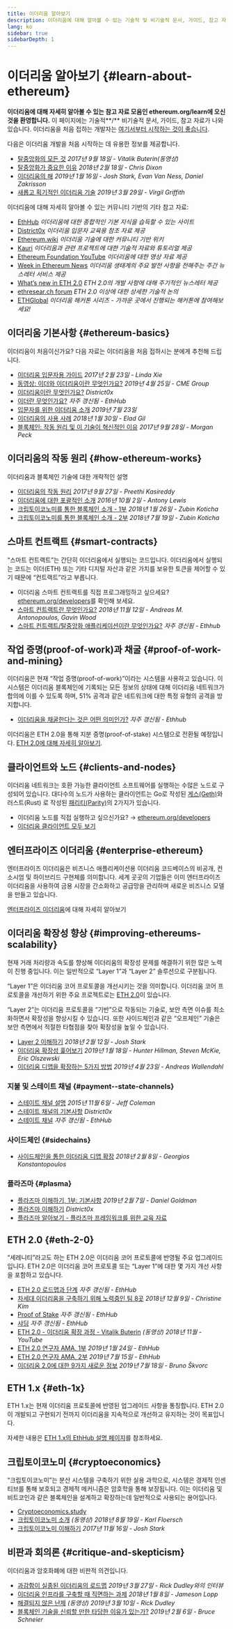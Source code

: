 ```yaml
---
title: 이더리움 알아보기
description: 이더리움에 대해 알아볼 수 있는 기술적 및 비기술적 문서, 가이드, 참고 자료 모음입니다.
lang: ko
sidebar: true
sidebarDepth: 1
---
```


# 이더리움 알아보기 {#learn-about-ethereum}

**이더리움에 대해 자세히 알아볼 수 있는 참고 자료 모음인 ethereum.org/learn에 오신 것을 환영합니다.** 이 페이지에는 기술적**/** 비기술적 문서, 가이드, 참고 자료가 나와 있습니다. 이더리움을 처음 접하는 개발자는 [여기서부터 시작하는 것이 좋습니다](/ko/beginners/).

다음은 이더리움 개발을 처음 시작하는 데 유용한 정보를 제공합니다.

- [탈중앙화의 모든 것](https://www.youtube.com/watch?v=WSN5BaCzsbo&feature=youtu.be) _2017년 9월 18일 - Vitalik Buterin(동영상)_
- [탈중앙화가 중요한 이유](https://medium.com/s/story/why-decentralization-matters-5e3f79f7638e) _2018년 2월 18일 - Chris Dixon_
- [이더리움의 해](https://medium.com/@jjmstark/the-year-in-ethereum-87a17d6f8276) _2019년 1월 16일 - Josh Stark, Evan Van Ness, Daniel Zakrisson_
- [새롭고 획기적인 이더리움 기술](https://medium.com/@virgilgr/ethereum-is-game-changing-technology-literally-d67e01a01cf8) _2019년 3월 29일 - Virgil Griffith_

이더리움에 대해 자세히 알아볼 수 있는 커뮤니티 기반의 기타 참고 자료:

- [EthHub](https://docs.ethhub.io) _이더리움에 대한 종합적인 기본 지식을 습득할 수 있는 사이트_
- [District0x](https://education.district0x.io/general-topics/understanding-ethereum/) _이더리움 입문자 교육용 참조 자료 제공_
- [Ethereum.wiki](https://eth.wiki) _이더리움 기술에 대한 커뮤니티 기반 위키_
- [Kauri](https://kauri.io) _이더리움과 관련 프로젝트에 대한 기술적 자료와 튜토리얼 제공_
- [Ethereum Foundation YouTube](https://www.youtube.com/channel/UCNOfzGXD_C9YMYmnefmPH0g) _이더리움에 대한 영상 자료 제공_
- [Week in Ethereum News](https://weekinethereumnews.com/) _이더리움 생태계의 주요 발전 사항을 전해주는 주간 뉴스레터 서비스 제공_
- [What’s new in ETH 2.0](https://eth2.news) _ETH 2.0의 개발 사항에 대해 주기적인 뉴스레터 제공_
- [ethresear.ch forum](https://ethresear.ch/) _ETH 2.0 이상에 대한 상세한 기술적 논의_
- [ETHGlobal](https://ethglobal.co) _이더리움 해커톤 시리즈 - 가까운 곳에서 진행되는 해커톤에 참여해보세요!_

## 이더리움 기본사항 {#ethereum-basics}

이더리움이 처음이신가요? 다음 자료는 이더리움을 처음 접하시는 분에게 추천해 드립니다.

- [이더리움 입문자용 가이드](https://blog.coinbase.com/a-beginners-guide-to-ethereum-46dd486ceecf) _2017년 2월 23일 - Linda Xie_
- [동영상: 이더와 이더리움이란 무엇인가요?](https://www.youtube.com/watch?v=fjnovGRQrRE) _2019년 4월 25일 - CME Group_
- [이더리움이란 무엇인가요?](https://education.district0x.io/general-topics/understanding-ethereum/what-is-ethereum/) _District0x_
- [이더란 무엇인가요?](https://docs.ethhub.io/ethereum-basics/what-is-ether/) _자주 갱신됨 - EthHub_
- [입문자를 위한 이더리움 소개](https://www.mewtopia.com/absolute-beginners-guide/) _2019년 7월 23일_
- [이더리움의 사용 사례](http://blog.eladgil.com/2018/01/the-case-for-ethereum.html) _2018년 1월 30일 - Elad Gil_
- [블록체인: 작동 원리 및 이 기술이 혁신적인 이유](https://spectrum.ieee.org/computing/networks/blockchains-how-they-work-and-why-theyll-change-the-world) _2017년 9월 28일 - Morgan Peck_

## 이더리움의 작동 원리 {#how-ethereum-works}

이더리움과 블록체인 기술에 대한 개략적인 설명

- [이더리움의 작동 원리](https://medium.com/@preethikasireddy/how-does-ethereum-work-anyway-22d1df506369) _2017년 9월 27일 - Preethi Kasireddy_
- [이더리움에 대한 포괄적인 소개](https://bitsonblocks.net/2016/10/02/gentle-introduction-ethereum/) _2016년 10월 2일 - Antony Lewis_
- [크립토이코노미를 통한 블록체인 소개 - 1부](https://medium.com/blockchain-at-berkeley/introduction-to-blockchain-through-cryptoeconomics-part-1-bitcoin-369f245067f9) _2018년 1월 26일 - Zubin Koticha_
- [크립토이코노미를 통한 블록체인 소개 - 2부](https://medium.com/mechanism-labs/introduction-to-bitcoin-through-cryptoeconomics-part-2-proof-of-work-and-nakamoto-consensus-1252f6a6c012) _2018년 7월 19일 - Zubin Koticha_

## 스마트 컨트랙트 {#smart-contracts}

“스마트 컨트랙트”는 간단히 이더리움에서 실행되는 코드입니다. 이더리움에서 실행되는 코드는 이더(ETH) 또는 기타 디지털 자산과 같은 가치를 보유한 토큰을 제어할 수 있기 때문에 “컨트랙트”라고 부릅니다.

- 이더리움 스마트 컨트랙트를 직접 프로그래밍하고 싶으세요? [ethereum.org/developers](/ko/developers/)를 확인해 보세요.
- [스마트 컨트랙트란 무엇인가요?](https://github.com/ethereumbook/ethereumbook/blob/develop/07smart-contracts-solidity.asciidoc#what-is-a-smart-contract) _2018년 11월 12일 - Andreas M. Antonopoulos, Gavin Wood_
- [스마트 컨트랙트/탈중앙화 애플리케이션이란 무엇인가요?](https://docs.ethhub.io/ethereum-basics/what-is-ethereum/#what-are-smart-contracts-and-decentralized-applications) _자주 갱신됨 - Ethhub_

## 작업 증명(proof-of-work)과 채굴 {#proof-of-work-and-mining}

이더리움은 현재 “작업 증명(proof-of-work)”이라는 시스템을 사용하고 있습니다. 이 시스템은 이더리움 블록체인에 기록되는 모든 정보의 상태에 대해 이더리움 네트워크가 합의에 이를 수 있도록 하며, 51% 공격과 같은 네트워크에 대한 특정 유형의 공격을 방지합니다.

- [이더리움을 채굴한다는 것은 어떤 의미인가?](https://docs.ethhub.io/using-ethereum/mining/) _자주 갱신됨 - Ethhub_

이더리움은 ETH 2.0을 통해 지분 증명(proof-of-stake) 시스템으로 전환될 예정입니다. [ETH 2.0에 대해 자세히 알아보기](/#eth-2-0).

## 클라이언트와 노드 {#clients-and-nodes}

이더리움 네트워크는 호환 가능한 클라이언트 소프트웨어를 실행하는 수많은 노드로 구성되어 있습니다. 대다수의 노드가 사용하는 클라이언트는 Go로 작성된 [게스(Geth)](https://geth.ethereum.org/)와 러스트(Rust) 로 작성된 [패리티(Parity)](https://www.parity.io/ethereum/)의 2가지가 있습니다.

- 이더리움 노드를 직접 실행하고 싶으신가요? → [ethereum.org/developers](/ko/developers/#clients-running-your-own-node/)
- [이더리움 클라이언트 모두 보기](https://github.com/ConsenSys/ethereum-developer-tools-list#ethereum-clients)

## 엔터프라이즈 이더리움 {#enterprise-ethereum}

엔터프라이즈 이더리움은 비즈니스 애플리케이션용 이더리움 코드베이스의 비공개, 컨소시엄 및 하이브리드 구현체를 의미합니다. 세계 곳곳의 기업들은 이미 엔터프라이즈 이더리움을 사용하여 금용 시장을 간소화하고 공급망을 관리하며 새로운 비즈니스 모델을 만들고 있습니다.

[엔터프라이즈 이더리움](/ko/enterprise/)에 대해 자세히 알아보기

## 이더리움 확장성 향상 {#improving-ethereums-scalability}

현재 거래 처리량과 속도를 향상해 이더리움의 확장성 문제를 해결하기 위한 많은 노력이 진행 중입니다. 이는 일반적으로 “Layer 1”과 “Layer 2” 솔루션으로 구분됩니다.

“Layer 1”은 이더리움 코어 프로토콜을 개선시키는 것을 의미합니다. 이더리움 코어 프로토콜을 개선하기 위한 주요 프로젝트로는 [ETH 2.0](/#eth-2-0)이 있습니다.

“Layer 2”는 이더리움 프로토콜을 “기반”으로 작동되는 기술로, 보안 측면 이슈를 최소화하면서 확장성을 향상시킬 수 있습니다. 또한 사이드체인과 같은 “오프체인” 기술은 보안 측면에서 적절한 타협점을 찾아 확장성을 높일 수 있습니다.

- [Layer 2 이해하기](https://medium.com/l4-media/making-sense-of-ethereums-layer-2-scaling-solutions-state-channels-plasma-and-truebit-22cb40dcc2f4) _2018년 2월 12일 - Josh Stark_
- [이더리움 확장성 훑어보기](https://medium.com/connext/the-case-for-ethereum-scalability-d2a8035f880f) _2019년 1월 18일 - Hunter Hillman, Steven McKie, Eric Olszewski_
- [이더리움 디앱을 확장하는 5가지 방법](https://kauri.io/article/7ccaaa2fe7f344d5bf53807cb5c01530) _2019년 4월 23일 - Andreas Wallendahl_

### 지불 및 스테이트 채널 {#payment--state-channels}

- [스테이트 채널 설명](https://www.jeffcoleman.ca/state-channels/) _2015년 11월 6일 - Jeff Coleman_
- [스테이트 채널의 기본사항](https://education.district0x.io/general-topics/understanding-ethereum/basics-state-channels/) _District0x_
- [스테이트 채널](https://docs.ethhub.io/ethereum-roadmap/layer-2-scaling/state-channels/) _자주 갱신됨 - EthHub_

### 사이드체인 {#sidechains}

- [사이드체인을 통한 이더리움 디앱 확장](https://medium.com/loom-network/dappchains-scaling-ethereum-dapps-through-sidechains-f99e51fff447) _2018년 2월 8일 - Georgios Konstantopoulos_

### 플라즈마 {#plasma}

- [플라즈마 이해하기, 1부: 기본사항](https://www.theblockcrypto.com/2019/02/07/understanding-plasma-part-1-the-basics/) _2019년 2월 7일 - Daniel Goldman_
- [플라즈마 이해하기](https://education.district0x.io/general-topics/understanding-ethereum/understanding-plasma/) _District0x_
- [플라즈마 알아보기 - 플라즈마 프레임워크를 위한 교육 자료](https://www.learnplasma.org/en/)

## ETH 2.0 {#eth-2-0}

“세레니티”라고도 하는 ETH 2.0은 이더리움 코어 프로토콜에 반영될 주요 업그레이드입니다. ETH 2.0은 이더리움 코어 프로토콜 또는 “Layer 1”에 대한 몇 가지 개선 사항을 포함하고 있습니다.

- [ETH 2.0 로드맵과 단계](https://docs.ethhub.io/ethereum-roadmap/ethereum-2.0/eth-2.0-phases/) _자주 갱신됨 - EthHub_
- [차세대 이더리움을 구축하기 위해 노력중인 팀 8곳](https://www.coindesk.com/next-gen-buidlers-the-8-teams-working-on-ethereum-2-0) _2018년 12월 9일 - Christine Kim_
- [Proof of Stake](https://docs.ethhub.io/ethereum-roadmap/ethereum-2.0/proof-of-stake/) _자주 갱신됨 - EthHub_
- [샤딩](https://docs.ethhub.io/ethereum-roadmap/ethereum-2.0/sharding/) _자주 갱신됨 - EthHub_
- [ETH 2.0 - 이더리움 확장 과정 - Vitalik Buterin](https://youtu.be/kCVpDrlVesA) _(동영상) 2018년 11월 - YouTube_
- [ETH 2.0 연구자 AMA, 1부](https://docs.ethhub.io/other/ethereum-2.0-ama/#part-1) _2019년 1월 24일 - EthHub_
- [ETH 2.0 연구자 AMA, 2부](https://docs.ethhub.io/other/ethereum-2.0-ama/#part-2) _2019년 7월 15일 - EthHub_
- [이더리움 2.0에 대한 9가지 새로운 정보](https://our.status.im/9-things-you-didnt-know-about-ethereum-2-0/) _2019년 7월 18일 - Bruno Škvorc_

## ETH 1.x {#eth-1x}

ETH 1.x는 현재 이더리움 프로토콜에 반영된 업그레이드 사항을 통칭합니다. ETH 2.0이 개발되고 구현되기 전까지 이더리움을 지속적으로 개선하고 유지하는 것이 목표입니다.

자세한 내용은 [ETH 1.x의 EthHub 설명 페이지](https://docs.ethhub.io/ethereum-roadmap/ethereum-1.x/)를 참조하세요.

## 크립토이코노미 {#cryptoeconomics}

“크립토이코노미”는 분산 시스템을 구축하기 위한 실용 과학으로, 시스템은 경제적 인센티브를 통해 보호되고 경제적 메커니즘은 암호학을 통해 보장됩니다. 이는 이더리움 및 비트코인과 같은 블록체인을 설계하고 확장하는데 일반적으로 사용되는 용어입니다.

- [Cryptoeconomics.study](https://cryptoeconomics.study/)
- [크립토이코노미 소개](https://www.youtube.com/watch?v=F0FCI8GxO5I) _(동영상) 2018년 8월 19일 - Karl Floersch_
- [크립토이코노미 이해하기](https://medium.com/l4-media/making-sense-of-cryptoeconomics-5edea77e4e8d) _2017년 11월 16일 - Josh Stark_

## 비판과 회의론 {#critique-and-skepticism}

이더리움과 암호화폐에 대한 비판적 의견입니다.

- [과감함이 실종된 이더리움의 로드맵](https://decryptmedia.com/6136/vulcanize-rick-dudley-ethereum-roadmap-makerdao-polkadot) _2019년 3월 27일 - Rick Dudley와의 인터뷰_
- [이더리움 인프라를 구축할 때 직면하는 과제](https://medium.com/@lopp/the-challenges-of-building-ethereum-infrastructure-87e443e47a4b) _2018년 1월 8일 - Jameson Lopp_
- [해결되지 않은 난제](https://www.youtube.com/watch?v=GOkSg0BuSdw&feature=youtu.be) _(동영상) 2019년 3월 10일 - Rick Dudley_
- [블록체인 기술을 신뢰할 만한 타당한 이유가 있는가?](https://www.wired.com/story/theres-no-good-reason-to-trust-blockchain-technology/) _2019년 2월 6일 - Bruce Schneier_
